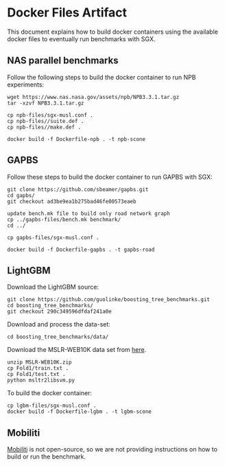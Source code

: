 # Docker Files Artifact

This document explains how to build docker containers using the available docker files to eventually run
benchmarks with SGX.

## NAS parallel benchmarks

Follow the following steps to build the docker container to run NPB experiments:

```
wget https://www.nas.nasa.gov/assets/npb/NPB3.3.1.tar.gz
tar -xzvf NPB3.3.1.tar.gz

cp npb-files/sgx-musl.conf .
cp npb-files//suite.def .
cp npb-files//make.def .

docker build -f Dockerfile-npb . -t npb-scone
```

## GAPBS

Follow these steps to build the docker container to run GAPBS with SGX:

```
git clone https://github.com/sbeamer/gapbs.git
cd gapbs/
git checkout ad3be9ea1b275bad46fe00573eaeb

update bench.mk file to build only road network graph
cp ../gapbs-files/bench.mk benchmark/
cd ../

cp gapbs-files/sgx-musl.conf .

docker build -f Dockerfile-gapbs . -t gapbs-road
```

## LightGBM

Download the LightGBM source:

```
git clone https://github.com/guolinke/boosting_tree_benchmarks.git
cd boosting_tree_benchmarks/
git checkout 290c349596dfdaf241a0e
```

Download and process the data-set:

```
cd boosting_tree_benchmarks/data/
```

Download the MSLR-WEB10K data set from [here](https://www.microsoft.com/en-us/research/project/mslr/).

```
unzip MSLR-WEB10K.zip
cp Fold1/train.txt .
cp Fold1/test.txt .
python msltr2libsvm.py 
```
To build the docker container:

```
cp lgbm-files/sgx-musl.conf .
docker build -f Dockerfile-lgbm . -t lgbm-scone
```

## Mobiliti

[Mobiliti](https://crd.lbl.gov/departments/computer-science/cag/research/mobiliti/) is not open-source, so we are not providing instructions on how to build or run the benchmark.

